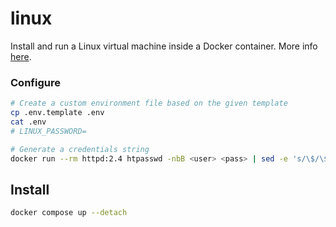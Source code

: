 # linux

Install and run a Linux virtual machine inside a Docker container.
More info [here](https://github.com/qemus/qemu).

### Configure

```sh
# Create a custom environment file based on the given template
cp .env.template .env
cat .env
# LINUX_PASSWORD=

# Generate a credentials string
docker run --rm httpd:2.4 htpasswd -nbB <user> <pass> | sed -e 's/\$/\$\$/g'
```

## Install
```sh
docker compose up --detach
```
